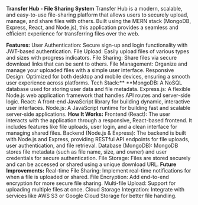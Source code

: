 **Transfer Hub - File Sharing System**
Transfer Hub is a modern, scalable, and easy-to-use file-sharing platform that allows users to securely upload, manage, and share files with others. Built using the MERN stack (MongoDB, Express, React, and Node.js), this application provides a seamless and efficient experience for transferring files over the web.

**Features:**
User Authentication: Secure sign-up and login functionality with JWT-based authentication.
File Upload: Easily upload files of various types and sizes with progress indicators.
File Sharing: Share files via secure download links that can be sent to others.
File Management: Organize and manage your uploaded files with a simple user interface.
Responsive Design: Optimized for both desktop and mobile devices, ensuring a smooth user experience across platforms.
Tech Stack:**
**MongoDB: A NoSQL database used for storing user data and file metadata.
Express.js: A flexible Node.js web application framework that handles API routes and server-side logic.
React: A front-end JavaScript library for building dynamic, interactive user interfaces.
Node.js: A JavaScript runtime for building fast and scalable server-side applications.
**How It Works:**
Frontend (React): The user interacts with the application through a responsive, React-based frontend. It includes features like file uploads, user login, and a clean interface for managing shared files.
Backend (Node.js & Express): The backend is built with Node.js and Express, providing RESTful API endpoints for file uploads, user authentication, and file retrieval.
Database (MongoDB): MongoDB stores file metadata (such as file name, size, and owner) and user credentials for secure authentication.
File Storage: Files are stored securely and can be accessed or shared using a unique download URL.
**Future Improvements:**
Real-time File Sharing: Implement real-time notifications for when a file is uploaded or shared.
File Encryption: Add end-to-end encryption for more secure file sharing.
Multi-file Upload: Support for uploading multiple files at once.
Cloud Storage Integration: Integrate with services like AWS S3 or Google Cloud Storage for better file handling.
